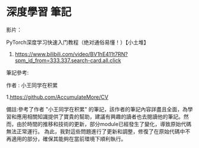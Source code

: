 # 深度學習 筆記

影片：

PyTorch深度学习快速入门教程（绝对通俗易懂！）【小土堆】 

1. https://www.bilibili.com/video/BV1hE411t7RN?spm_id_from=333.337.search-card.all.click

筆記參考:

作者 : 小王同学在积累

1.https://github.com/AccumulateMore/CV

備註:參考了作者 "小王同学在积累" 的筆記，該作者的筆記內容詳盡且全面，為學習和應用相關知識提供了寶貴的幫助，建議有興趣的讀者也去閱讀他的筆記。然而，由於時間的推移和技術的更新，部分module已經發生了變化，導致原始代碼無法正常運行。
為此，我對這些問題進行了更新和調整，修復了在原始代碼中不再適用的部分，確保其能夠在當前環境下順利執行。

